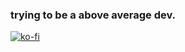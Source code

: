 ### trying to be a above average dev. 
[![ko-fi](https://ko-fi.com/img/githubbutton_sm.svg)](https://ko-fi.com/D1D81GGKXS)
